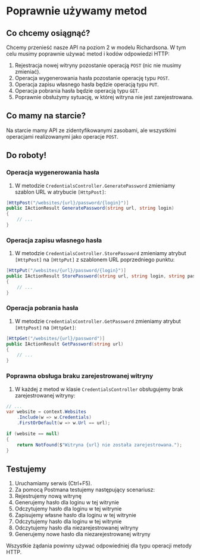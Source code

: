 # Poprawnie używamy metod

## Co chcemy osiągnąć?

Chcemy przenieść nasze API na poziom 2 w modelu Richardsona. W tym celu musimy poprawnie używać metod i kodów odpowiedzi HTTP:

1. Rejestracja nowej witryny pozostanie operacją `POST` (nic nie musimy zmieniać).
1. Operacja wygenerowania hasła pozostanie operację typu `POST`.
1. Operacja zapisu własnego hasła będzie operacją typu `PUT`.
1. Operacja pobrania hasła będzie operacją typu `GET`.
1. Poprawnie obsłużymy sytuację, w której witryna nie jest zarejestrowana.


## Co mamy na starcie?

Na starcie mamy API ze zidentyfikowanymi zasobami, ale wszystkimi operacjami realizowanymi jako operacje `POST`.

## Do roboty!

### Operacja wygenerowania hasła

1. W metodzie `CredentialsController.GeneratePassword` zmieniamy szablon URL w atrybucie `[HttpPost]`:

```csharp
[HttpPost("/websites/{url}/password/{login}")]
public IActionResult GeneratePassword(string url, string login)
{
    // ...
}
```

### Operacja zapisu własnego hasła

1. W metodzie `CredentialsController.StorePassword` zmieniamy atrybut `[HttpPost]` na `[HttpPut]` z szablonem URL poprzedniego punktu:

```csharp
[HttpPut("/websites/{url}/password/{login}")]
public IActionResult StorePassword(string url, string login, string password)
{
    // ...
}
```

### Operacja pobrania hasła

1. W metodzie `CredentialsController.GetPassword` zmieniamy atrybut `[HttpPost]` na `[HttpGet]`:

```csharp
[HttpGet("/websites/{url}/password")]
public IActionResult GetPassword(string url)
{
    // ...
}
```

### Poprawna obsługa braku zarejestrowanej witryny

1. W każdej z metod w klasie `CredentialsController` obsługujemy brak zarejestrowanej witryny:

```csharp
// ...
var website = context.Websites
    .Include(w => w.Credentials)
    .FirstOrDefault(w => w.Url == url);

if (website == null)
{
    return NotFound($"Witryna {url} nie została zarejestrowana.");
}
```

## Testujemy

1. Uruchamiamy serwis (Ctrl+F5).
1. Za pomocą Postmana testujemy następujący scenariusz:
  1. Rejestrujemy nową witrynę
  1. Generujemy hasło dla loginu w tej witrynie
  1. Odczytujemy hasło dla loginu w tej witrynie
  1. Zapisujemy własne hasło dla loginu w tej witrynie
  1. Odczytujemy hasło dla loginu w tej witrynie  
  1. Odczytujemy hasło dla niezarejestrowanej witryny
  1. Generujemy nowe hasło dla niezarejestrowanej witryny

Wszystkie żądania powinny używać odpowiedniej dla typu operacji metody HTTP.
